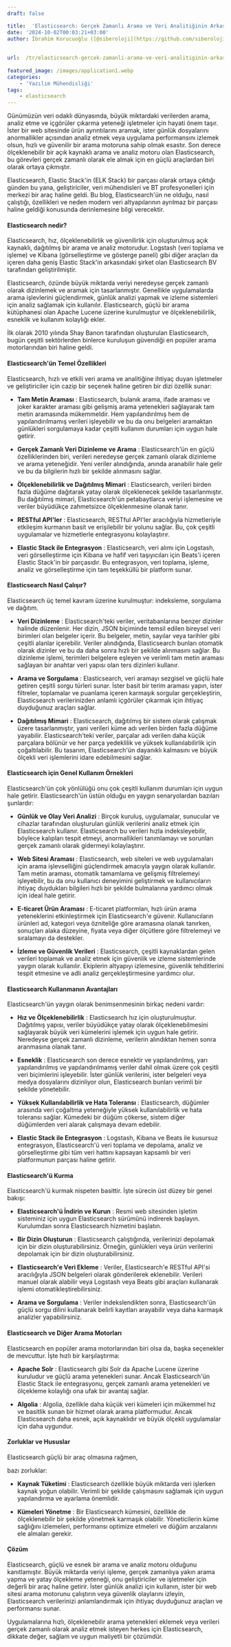 ```yaml
---
draft: false

title:  'Elasticsearch: Gerçek Zamanlı Arama ve Veri Analitiğinin Arkasındaki Güç'
date: '2024-10-02T00:03:21+03:00'
author: İbrahim Korucuoğlu ([@siberoloji](https://github.com/siberoloji))
 
 
url:  /tr/elasticsearch-gercek-zamanli-arama-ve-veri-analitiginin-arkasindaki-guc/
 
featured_image: /images/application1.webp
categories:
    - 'Yazılım Mühendisliği'
tags:
    - elasticsearch
---
```

Günümüzün veri odaklı dünyasında, büyük miktardaki verilerden arama, analiz etme ve içgörüler çıkarma yeteneği işletmeler için hayati önem taşır. İster bir web sitesinde ürün ayrıntılarını aramak, ister günlük dosyalarını anormallikler açısından analiz etmek veya uygulama performansını izlemek olsun, hızlı ve güvenilir bir arama motoruna sahip olmak esastır. Son derece ölçeklenebilir bir açık kaynaklı arama ve analiz motoru olan Elasticsearch, bu görevleri gerçek zamanlı olarak ele almak için en güçlü araçlardan biri olarak ortaya çıkmıştır.

Elasticsearch, Elastic Stack'in (ELK Stack) bir parçası olarak ortaya çıktığı günden bu yana, geliştiriciler, veri mühendisleri ve BT profesyonelleri için merkezi bir araç haline geldi. Bu blog, Elasticsearch'ün ne olduğu, nasıl çalıştığı, özellikleri ve neden modern veri altyapılarının ayrılmaz bir parçası haline geldiği konusunda derinlemesine bilgi verecektir.
#### Elasticsearch nedir?

Elasticsearch, hız, ölçeklenebilirlik ve güvenilirlik için oluşturulmuş açık kaynaklı, dağıtılmış bir arama ve analiz motorudur. Logstash (veri toplama ve işleme) ve Kibana (görselleştirme ve gösterge paneli) gibi diğer araçları da içeren daha geniş Elastic Stack'in arkasındaki şirket olan Elasticsearch BV tarafından geliştirilmiştir.

Elasticsearch, özünde büyük miktarda veriyi neredeyse gerçek zamanlı olarak dizinlemek ve aramak için tasarlanmıştır. Genellikle uygulamalarda arama işlevlerini güçlendirmek, günlük analizi yapmak ve izleme sistemleri için analiz sağlamak için kullanılır. Elasticsearch, güçlü bir arama kütüphanesi olan Apache Lucene üzerine kurulmuştur ve ölçeklenebilirlik, esneklik ve kullanım kolaylığı ekler.

İlk olarak 2010 yılında Shay Banon tarafından oluşturulan Elasticsearch, bugün çeşitli sektörlerden binlerce kuruluşun güvendiği en popüler arama motorlarından biri haline geldi.
#### Elasticsearch'ün Temel Özellikleri

Elasticsearch, hızlı ve etkili veri arama ve analitiğine ihtiyaç duyan işletmeler ve geliştiriciler için cazip bir seçenek haline getiren bir dizi özellik sunar:
* **Tam Metin Araması** : Elasticsearch, bulanık arama, ifade araması ve joker karakter araması gibi gelişmiş arama yetenekleri sağlayarak tam metin aramasında mükemmeldir. Hem yapılandırılmış hem de yapılandırılmamış verileri işleyebilir ve bu da onu belgeleri aramaktan günlükleri sorgulamaya kadar çeşitli kullanım durumları için uygun hale getirir.

* **Gerçek Zamanlı Veri Dizinleme ve Arama** : Elasticsearch'ün en güçlü özelliklerinden biri, verileri neredeyse gerçek zamanlı olarak dizinleme ve arama yeteneğidir. Yeni veriler alındığında, anında aranabilir hale gelir ve bu da bilgilerin hızlı bir şekilde alınmasını sağlar.

* **Ölçeklenebilirlik ve Dağıtılmış Mimari** : Elasticsearch, verileri birden fazla düğüme dağıtarak yatay olarak ölçeklenecek şekilde tasarlanmıştır. Bu dağıtılmış mimari, Elasticsearch'ün petabaytlarca veriyi işlemesine ve veriler büyüdükçe zahmetsizce ölçeklenmesine olanak tanır.

* **RESTful API'ler** : Elasticsearch, RESTful API'ler aracılığıyla hizmetleriyle etkileşim kurmanın basit ve erişilebilir bir yolunu sağlar. Bu, çok çeşitli uygulamalar ve hizmetlerle entegrasyonu kolaylaştırır.

* **Elastic Stack ile Entegrasyon** : Elasticsearch, veri alımı için Logstash, veri görselleştirme için Kibana ve hafif veri taşıyıcıları için Beats'i içeren Elastic Stack'in bir parçasıdır. Bu entegrasyon, veri toplama, işleme, analiz ve görselleştirme için tam teşekküllü bir platform sunar.
#### Elasticsearch Nasıl Çalışır?

Elasticsearch üç temel kavram üzerine kurulmuştur: indeksleme, sorgulama ve dağıtım.
* **Veri Dizinleme** : Elasticsearch'teki veriler, veritabanlarına benzer dizinler halinde düzenlenir. Her dizin, JSON biçiminde temsil edilen bireysel veri birimleri olan belgeler içerir. Bu belgeler, metin, sayılar veya tarihler gibi çeşitli alanlar içerebilir. Veriler alındığında, Elasticsearch bunları otomatik olarak dizinler ve bu da daha sonra hızlı bir şekilde alınmasını sağlar. Bu dizinleme işlemi, terimleri belgelere eşleyen ve verimli tam metin araması sağlayan bir anahtar veri yapısı olan ters dizinleri kullanır.

* **Arama ve Sorgulama** : Elasticsearch, veri aramayı sezgisel ve güçlü hale getiren çeşitli sorgu türleri sunar. İster basit bir terim araması yapın, ister filtreler, toplamalar ve puanlama içeren karmaşık sorgular gerçekleştirin, Elasticsearch verilerinizden anlamlı içgörüler çıkarmak için ihtiyaç duyduğunuz araçları sağlar.

* **Dağıtılmış Mimari** : Elasticsearch, dağıtılmış bir sistem olarak çalışmak üzere tasarlanmıştır, yani verileri küme adı verilen birden fazla düğüme yayabilir. Elasticsearch'teki veriler, parçalar adı verilen daha küçük parçalara bölünür ve her parça yedeklilik ve yüksek kullanılabilirlik için çoğaltılabilir. Bu tasarım, Elasticsearch'ün dayanıklı kalmasını ve büyük ölçekli veri işlemlerini idare edebilmesini sağlar.
#### Elasticsearch için Genel Kullanım Örnekleri

Elasticsearch'ün çok yönlülüğü onu çok çeşitli kullanım durumları için uygun hale getirir. Elasticsearch'ün üstün olduğu en yaygın senaryolardan bazıları şunlardır:
* **Günlük ve Olay Veri Analizi** : Birçok kuruluş, uygulamalar, sunucular ve cihazlar tarafından oluşturulan günlük verilerini analiz etmek için Elasticsearch kullanır. Elasticsearch bu verileri hızla indeksleyebilir, böylece kalıpları tespit etmeyi, anormallikleri tanımlamayı ve sorunları gerçek zamanlı olarak gidermeyi kolaylaştırır.

* **Web Sitesi Araması** : Elasticsearch, web siteleri ve web uygulamaları için arama işlevselliğini güçlendirmek amacıyla yaygın olarak kullanılır. Tam metin araması, otomatik tamamlama ve gelişmiş filtrelemeyi işleyebilir, bu da onu kullanıcı deneyimini geliştirmek ve kullanıcıların ihtiyaç duydukları bilgileri hızlı bir şekilde bulmalarına yardımcı olmak için ideal hale getirir.

* **E-ticaret Ürün Araması** : E-ticaret platformları, hızlı ürün arama yeteneklerini etkinleştirmek için Elasticsearch'e güvenir. Kullanıcıların ürünleri ad, kategori veya özniteliğe göre aramasına olanak tanırken, sonuçları alaka düzeyine, fiyata veya diğer ölçütlere göre filtrelemeyi ve sıralamayı da destekler.

* **İzleme ve Güvenlik Verileri** : Elasticsearch, çeşitli kaynaklardan gelen verileri toplamak ve analiz etmek için güvenlik ve izleme sistemlerinde yaygın olarak kullanılır. Ekiplerin altyapıyı izlemesine, güvenlik tehditlerini tespit etmesine ve adli analiz gerçekleştirmesine yardımcı olur.
#### Elasticsearch Kullanmanın Avantajları

Elasticsearch'ün yaygın olarak benimsenmesinin birkaç nedeni vardır:
* **Hız ve Ölçeklenebilirlik** : Elasticsearch hız için oluşturulmuştur. Dağıtılmış yapısı, veriler büyüdükçe yatay olarak ölçeklenebilmesini sağlayarak büyük veri kümelerini işlemek için uygun hale getirir. Neredeyse gerçek zamanlı dizinleme, verilerin alındıktan hemen sonra aranmasına olanak tanır.

* **Esneklik** : Elasticsearch son derece esnektir ve yapılandırılmış, yarı yapılandırılmış ve yapılandırılmamış veriler dahil olmak üzere çok çeşitli veri biçimlerini işleyebilir. İster günlük verilerini, ister belgeleri veya medya dosyalarını dizinliyor olun, Elasticsearch bunları verimli bir şekilde yönetebilir.

* **Yüksek Kullanılabilirlik ve Hata Toleransı** : Elasticsearch, düğümler arasında veri çoğaltma yeteneğiyle yüksek kullanılabilirlik ve hata toleransı sağlar. Kümedeki bir düğüm çökerse, sistem diğer düğümlerden veri alarak çalışmaya devam edebilir.

* **Elastic Stack ile Entegrasyon** : Logstash, Kibana ve Beats ile kusursuz entegrasyon, Elasticsearch'ü veri toplama ve depolama, analiz ve görselleştirme gibi tüm veri hattını kapsayan kapsamlı bir veri platformunun parçası haline getirir.
#### Elasticsearch'ü Kurma

Elasticsearch'ü kurmak nispeten basittir. İşte sürecin üst düzey bir genel bakışı:
* **Elasticsearch'ü İndirin ve Kurun** : Resmi web sitesinden işletim sisteminiz için uygun Elasticsearch sürümünü indirerek başlayın. Kurulumdan sonra Elasticsearch hizmetini başlatın.

* **Bir Dizin Oluşturun** : Elasticsearch çalıştığında, verilerinizi depolamak için bir dizin oluşturabilirsiniz. Örneğin, günlükleri veya ürün verilerini depolamak için bir dizin oluşturabilirsiniz.

* **Elasticsearch'e Veri Ekleme** : Veriler, Elasticsearch'e RESTful API'si aracılığıyla JSON belgeleri olarak gönderilerek eklenebilir. Verileri manuel olarak alabilir veya Logstash veya Beats gibi araçları kullanarak işlemi otomatikleştirebilirsiniz.

* **Arama ve Sorgulama** : Veriler indekslendikten sonra, Elasticsearch'ün güçlü sorgu dilini kullanarak belirli kayıtları arayabilir veya daha karmaşık analizler yapabilirsiniz.
#### Elasticsearch ve Diğer Arama Motorları

Elasticsearch en popüler arama motorlarından biri olsa da, başka seçenekler de mevcuttur. İşte hızlı bir karşılaştırma:
* **Apache Solr** : Elasticsearch gibi Solr da Apache Lucene üzerine kuruludur ve güçlü arama yetenekleri sunar. Ancak Elasticsearch'ün Elastic Stack ile entegrasyonu, gerçek zamanlı arama yetenekleri ve ölçekleme kolaylığı ona ufak bir avantaj sağlar.

* **Algolia** : Algolia, özellikle daha küçük veri kümeleri için mükemmel hız ve basitlik sunan bir hizmet olarak arama platformudur. Ancak Elasticsearch daha esnek, açık kaynaklıdır ve büyük ölçekli uygulamalar için daha uygundur.
#### Zorluklar ve Hususlar

Elasticsearch güçlü bir araç olmasına rağmen,

bazı zorluklar:
* **Kaynak Tüketimi** : Elasticsearch özellikle büyük miktarda veri işlerken kaynak yoğun olabilir. Verimli bir şekilde çalışmasını sağlamak için uygun yapılandırma ve ayarlama önemlidir.

* **Kümeleri Yönetme** : Bir Elasticsearch kümesini, özellikle de ölçeklenebilir bir şekilde yönetmek karmaşık olabilir. Yöneticilerin küme sağlığını izlemeleri, performansı optimize etmeleri ve düğüm arızalarını ele almaları gerekir.
#### Çözüm

Elasticsearch, güçlü ve esnek bir arama ve analiz motoru olduğunu kanıtlamıştır. Büyük miktarda veriyi işleme, gerçek zamanlıya yakın arama yapma ve yatay ölçekleme yeteneği, onu geliştiriciler ve işletmeler için değerli bir araç haline getirir. İster günlük analizi için kullanın, ister bir web sitesi arama motorunu çalıştırın veya güvenlik olaylarını izleyin, Elasticsearch verilerinizi anlamlandırmak için ihtiyaç duyduğunuz araçları ve performansı sunar.

Uygulamalarına hızlı, ölçeklenebilir arama yetenekleri eklemek veya verileri gerçek zamanlı olarak analiz etmek isteyen herkes için Elasticsearch, dikkate değer, sağlam ve uygun maliyetli bir çözümdür.
